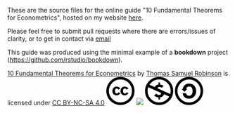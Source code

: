 These are the source files for the online guide "10 Fundamental Theorems for Econometrics", hosted on my website [here](https://ts-robinson.com/files/_10ET/index.html).

Please feel free to submit pull requests where there are errors/issues of clarity, or to get in contact via [email](mailto:thomas.robinson@politics.ox.ac.uk.)

This guide was produced using the minimal example of a **bookdown** project (https://github.com/rstudio/bookdown).

[10 Fundamental Theorems for Econometrics](https://ts-robinson.com/files/_10ET/index.html) by [Thomas Samuel Robinson](https://ts-robinson.com) is licensed under [CC BY-NC-SA 4.0](https://creativecommons.org/licenses/by-nc-sa/4.0/) ![](images/cc.png) ![](by.png) ![](images/nc.png) ![](images/sa.png)

